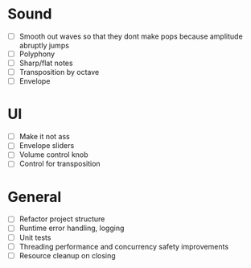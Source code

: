 # Sound

- [ ] Smooth out waves so that they dont make pops because amplitude abruptly jumps
- [ ] Polyphony
- [ ] Sharp/flat notes
- [ ] Transposition by octave
- [ ] Envelope

# UI

- [ ] Make it not ass
- [ ] Envelope sliders
- [ ] Volume control knob
- [ ] Control for transposition

# General

- [ ] Refactor project structure
- [ ] Runtime error handling, logging
- [ ] Unit tests
- [ ] Threading performance and concurrency safety improvements
- [ ] Resource cleanup on closing